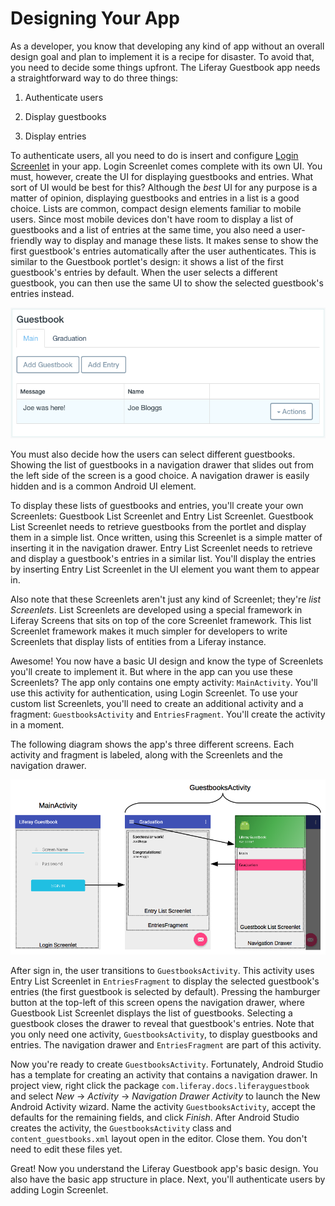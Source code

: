 # Designing Your App

As a developer, you know that developing any kind of app without an overall
design goal and plan to implement it is a recipe for disaster. To avoid that,
you need to decide some things upfront. The Liferay Guestbook app needs a
straightforward way to do three things: 

1. Authenticate users

2. Display guestbooks

3. Display entries

To authenticate users, all you need to do is insert and configure 
[Login Screenlet](/develop/reference/-/knowledge_base/7-0/loginscreenlet-for-android) 
in your app. Login Screenlet comes complete with its own UI. You must, however, 
create the UI for displaying guestbooks and entries. What sort of UI would be 
best for this? Although the *best* UI for any purpose is a matter of opinion, 
displaying guestbooks and entries in a list is a good choice. Lists are common, 
compact design elements familiar to mobile users. Since most mobile devices 
don't have room to display a list of guestbooks and a list of entries at the 
same time, you also need a user-friendly way to display and manage these lists. 
It makes sense to show the first guestbook's entries automatically after the 
user authenticates. This is similar to the Guestbook portlet's design: it shows 
a list of the first guestbook's entries by default. When the user selects a 
different guestbook, you can then use the same UI to show the selected 
guestbook's entries instead. 

![Figure 1: By default, the first guestbook in the portlet is selected.](../../../images/guestbook-portlet.png)

You must also decide how the users can select different guestbooks. Showing the 
list of guestbooks in a navigation drawer that slides out from the left side of 
the screen is a good choice. A navigation drawer is easily hidden and is a 
common Android UI element. 

To display these lists of guestbooks and entries, you'll create your own 
Screenlets: Guestbook List Screenlet and Entry List Screenlet. Guestbook List 
Screenlet needs to retrieve guestbooks from the portlet and display them in a 
simple list. Once written, using this Screenlet is a simple matter of inserting 
it in the navigation drawer. Entry List Screenlet needs to retrieve and display 
a guestbook's entries in a similar list. You'll display the entries by inserting 
Entry List Screenlet in the UI element you want them to appear in. 

Also note that these Screenlets aren't just any kind of Screenlet; they're *list 
Screenlets*. List Screenlets are developed using a special framework in Liferay 
Screens that sits on top of the core Screenlet framework. This list Screenlet 
framework makes it much simpler for developers to write Screenlets that display 
lists of entities from a Liferay instance. 

Awesome! You now have a basic UI design and know the type of Screenlets you'll 
create to implement it. But where in the app can you use these Screenlets? The 
app only contains one empty activity: `MainActivity`. You'll use this activity 
for authentication, using Login Screenlet. To use your custom list Screenlets, 
you'll need to create an additional activity and a fragment: 
`GuestbooksActivity` and `EntriesFragment`. You'll create the activity in a 
moment. 

The following diagram shows the app's three different screens. Each activity and
fragment is labeled, along with the Screenlets and the navigation drawer. 

![Figure 2: The Liferay Guestbook app's design uses two activities and a fragment.](../../../images/android-app-design-screenlets.png)

After sign in, the user transitions to `GuestbooksActivity`. This activity uses 
Entry List Screenlet in `EntriesFragment` to display the selected guestbook's 
entries (the first guestbook is selected by default). Pressing the hamburger 
button at the top-left of this screen opens the navigation drawer, where 
Guestbook List Screenlet displays the list of guestbooks. Selecting a guestbook 
closes the drawer to reveal that guestbook's entries. Note that you only need 
one activity, `GuestbooksActivity`, to display guestbooks and entries. The 
navigation drawer and `EntriesFragment` are part of this activity. 

Now you're ready to create `GuestbooksActivity`. Fortunately, Android Studio has 
a template for creating an activity that contains a navigation drawer. In 
project view, right click the package `com.liferay.docs.liferayguestbook` and 
select *New* &rarr; *Activity* &rarr; *Navigation Drawer Activity* to launch the 
New Android Activity wizard. Name the activity `GuestbooksActivity`, accept 
the defaults for the remaining fields, and click *Finish*. After Android 
Studio creates the activity, the `GuestbooksActivity` class and 
`content_guestbooks.xml` layout open in the editor. Close them. You don't need 
to edit these files yet. 

Great! Now you understand the Liferay Guestbook app's basic design. You also 
have the basic app structure in place. Next, you'll authenticate users by adding 
Login Screenlet. 
